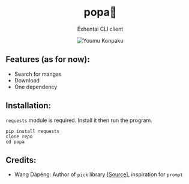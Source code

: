 <div align="center">
  <h1>popa🌸</h1>
  <p>Exhentai CLI client</p>

  <img src="https://vnpower.exozy.me/myon.png" alt="Youmu Konpaku" />
</div>

## Features (as for now):
- Search for mangas 
- Download
- One dependency

## Installation:
`requests` module is required. Install it then run the program.

```
pip install requests
clone repo
cd popa
```

## Credits:
- Wang Dàpéng: Author of `pick` library [[Source](https://github.com/wong2)], inspiration for `prompt`

